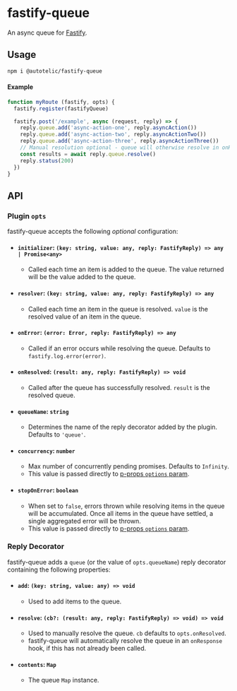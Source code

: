 # fastify-queue
An async queue for [Fastify](https://www.fastify.io/docs/latest/).

## Usage

```sh
npm i @autotelic/fastify-queue
```
#### Example

```js
function myRoute (fastify, opts) {
  fastify.register(fastifyQueue)

  fastify.post('/example', async (request, reply) => {
    reply.queue.add('async-action-one', reply.asyncAction())
    reply.queue.add('async-action-two', reply.asyncActionTwo())
    reply.queue.add('async-action-three', reply.asyncActionThree())
    // Manual resolution optional - queue will otherwise resolve in onResponse hook.
    const results = await reply.queue.resolve()
    reply.status(200)
  })
}
```

## API

### Plugin `opts`

fastify-queue accepts the following *optional* configuration:

 - #### `initializer`: `(key: string, value: any, reply: FastifyReply) => any | Promise<any>`
   - Called each time an item is added to the queue. The value returned will be the value added to the queue.

 - #### `resolver`: `(key: string, value: any, reply: FastifyReply) => any`
   - Called each time an item in the queue is resolved. `value` is the resolved value of an item in the queue.

 - #### `onError`: `(error: Error, reply: FastifyReply) => any`
   - Called if an error occurs while resolving the queue. Defaults to `fastify.log.error(error)`.

- #### `onResolved`: `(result: any, reply: FastifyReply) => void`
  - Called after the queue has successfully resolved. `result` is the resolved queue.

- #### `queueName`: `string`
  - Determines the name of the reply decorator added by the plugin. Defaults to `'queue'`.

 - #### `concurrency`: `number`
   - Max number of concurrently pending promises. Defaults to `Infinity`.
   - This value is passed directly to [p-props `options` param](https://github.com/sindresorhus/p-props#options).

 - #### `stopOnError`: `boolean`
   - When set to `false`, errors thrown while resolving items in the queue will be accumulated. Once all items in the queue have settled, a single aggregated error will be thrown.
   - This value is passed directly to [p-props `options` param](https://github.com/sindresorhus/p-props#options).


### Reply Decorator

fastify-queue adds a `queue` (or the value of `opts.queueName`) reply decorator containing the following properties:

- #### `add`: `(key: string, value: any) => void`
  - Used to add items to the queue.

- #### `resolve`: `(cb?: (result: any, reply: FastifyReply) => void) => void`
  - Used to manually resolve the queue. `cb` defaults to `opts.onResolved`.
  - fastify-queue will automatically resolve the queue in an `onResponse` hook, if this has not already been called.

- #### `contents`: `Map`
  - The queue `Map` instance.
